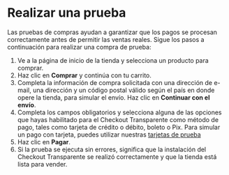 # Realizar una prueba

Las pruebas de compras ayudan a garantizar que los pagos se procesan correctamente antes de permitir las ventas reales. Sigue los pasos a continuación para realizar una compra de prueba:

1. Ve a la página de inicio de la tienda y selecciona un producto para comprar.
2. Haz clic en **Comprar** y continúa con tu carrito.
3. Completa la información de compra solicitada con una dirección de e-mail, una dirección y un código postal válido según el país en donde opere la tienda, para simular el envío. Haz clic en **Continuar con el envío**.
4. Completa los campos obligatorios y selecciona alguna de las opciones que hayas habilitado para el Checkout Transparente como método de pago, tales como tarjeta de crédito o débito, boleto o Pix. Para simular un pago con tarjeta, puedes utilizar nuestras [tarjetas de prueba](/docs/shopify/integration-test/test-cards)
5. Haz clic en **Pagar**.
6. Si la prueba se ejecuta sin errores, significa que la instalación del Checkout Transparente se realizó correctamente y que la tienda está lista para vender.
